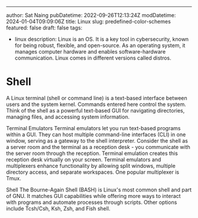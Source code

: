 ---
author: Sat Naing
pubDatetime: 2022-09-26T12:13:24Z
modDatetime: 2024-01-04T09:09:06Z
title: Linux 
slug: predefined-color-schemes
featured: false
draft: false
tags:
  - linux
description: Linux is an OS. It is a key tool in cybersecurity, known for being robust, flexible, and open-source. As an operating system, it manages computer hardware and enables software-hardware communication. Linux comes in different versions called distros.

# Shell

A Linux terminal (shell or command line) is a text-based interface between users and the system kernel. Commands entered here control the system. Think of the shell as a powerful text-based GUI for navigating directories, managing files, and accessing system information.

Terminal Emulators
Terminal emulators let you run text-based programs within a GUI. They can host multiple command-line interfaces (CLI) in one window, serving as a gateway to the shell interpreter. Consider the shell as a server room and the terminal as a reception desk - you communicate with the server room through the reception. Terminal emulation creates this reception desk virtually on your screen. Terminal emulators and multiplexers enhance functionality by allowing split windows, multiple directory access, and separate workspaces. One popular multiplexer is Tmux.

Shell
The Bourne-Again Shell (BASH) is Linux's most common shell and part of GNU. It matches GUI capabilities while offering more ways to interact with programs and automate processes through scripts. Other options include Tcsh/Csh, Ksh, Zsh, and Fish shell.